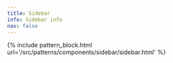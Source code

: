```yaml
---
title: Sidebar
info: Sidebar info
nav: false
---
```


{% include pattern_block.html url='/src/patterns/components/sidebar/sidebar.html' %}
